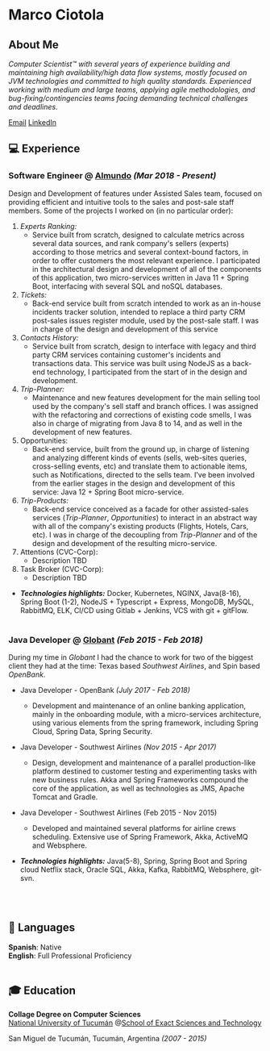# Marco Ciotola

## About Me

_Computer Scientist™ with several years of experience building and maintaining high availability/high data flow systems, mostly focused on JVM technologies and committed to high quality standards. Experienced working with medium and large teams, applying agile methodologies, and bug-fixing/contingencies teams facing demanding technical challenges and deadlines._ <br>

[Email](mailto:marcovciotola@gmail.com)  [LinkedIn](https://www.linkedin.com/in/marcovciotola/) 



##  💻  Experience

### **Software Engineer** @ [Almundo](https://almundo.com.ar/)  _(Mar 2018 - Present)_ <br>

Design and Development of features under Assisted Sales team, focused on providing efficient and intuitive tools to the sales and post-sale staff members. Some of the projects I worked on  (in no particular order):

1. _Experts Ranking:_
   - Service built from scratch, designed to calculate metrics across several data sources, and rank company's sellers (experts) according to those metrics and several context-bound factors, in order to offer customers the most relevant experience. I participated in the architectural design and development of all of the components of this application, two micro-services written in Java 11 + Spring Boot, interfacing with several SQL and noSQL databases.
2. _Tickets:_
   - Back-end service built from scratch intended to work as an in-house incidents tracker solution, intended to replace a third party CRM post-sales issues register module, used by the post-sale staff. I was in charge of the design and development of this service 
3. _Contacts History:_
   - Service built from scratch, design to interface with legacy and third party CRM services containing customer's incidents and transactions data. This service was built using NodeJS as a back-end technology, I participated from the start of in the design and development.
4. _Trip-Planner:_
   - Maintenance and new features development for the main selling tool used by the company's sell staff and branch offices. I was assigned with the refactoring and corrections of existing code smells, I was also in charge of migrating from Java 8 to 14, and as well in the development of new features. 
5. Opportunities:
   - Back-end service, built from the ground up, in charge of listening and analyzing different kinds of events (sells, web-sites queries, cross-selling events, etc) and translate them to actionable items, such as Notifications, directed to the sells team. I've been involved from the earlier stages in the design and development of this service: Java 12 + Spring Boot micro-service.
6. _Trip-Products:_
   - Back-end service conceived as a facade for other assisted-sales services (*Trip-Planner*, *Opportunities*) to interact in an abstract way with all of the company's existing products (Flights, Hotels, Cars, etc). I was in charge of the decoupling from *Trip-Planner* and of the design and development of the resulting micro-service.
7. Attentions (CVC-Corp):
   - Description TBD
8. Task Broker (CVC-Corp):
   - Description TBD

- **_Technologies highlights:_** Docker, Kubernetes, NGINX, Java(8-16), Spring Boot (1-2), NodeJS + Typescript + Express, MongoDB, MySQL, RabbitMQ, ELK, CI/CD using Gitlab + Jenkins, VCS with git + gitFlow.
  <br><br>



### **Java Developer** @ [Globant](https://www.globant.com/)  _(Feb 2015 - Feb 2018)_ <br>

During my time in *Globant* I had the chance to work for two of the biggest client they had at the time: Texas based *Southwest Airlines*, and Spin based *OpenBank*.

- Java Developer - OpenBank *(July 2017 - Feb 2018)*
  - Development and maintenance of an online banking application, mainly in the onboarding module,  with a micro-services architecture, using various elements from the spring framework, including Spring Cloud, Spring Data, Spring Security.
- Java Developer - Southwest Airlines *(Nov 2015 - Apr 2017)*
  - Design, development and maintenance of a parallel production-like platform destined to customer testing and experimenting tasks with new business rules. Akka and Spring Frameworks compound the core of the application, as well as technologies as JMS, Apache Tomcat and Gradle.
- Java Developer - Southwest Airlines (Feb 2015 - Nov 2015)
  - Developed and maintained several platforms for airline crews scheduling. Extensive use of Spring Framework, Akka, ActiveMQ and Websphere.



- **_Technologies highlights:_** Java(5-8), Spring, Spring Boot and Spring cloud Netflix stack, Oracle SQL, Akka, Kafka, RabbitMQ, Websphere, git-svn.

  <br><br>



## 💬  Languages

**Spanish**: Native <br>
**English**: Full Professional Proficiency
<br><br>

##  ‍🎓  Education

**Collage Degree on Computer Sciences**<br>
[National University of Tucumán](https://en.wikipedia.org/wiki/National_University_of_Tucum%C3%A1n) @[School of Exact Sciences and Technology](https://www.facet.unt.edu.ar/)<br>

San Miguel de Tucumán, Tucumán, Argentina _(2007 - 2015)_

